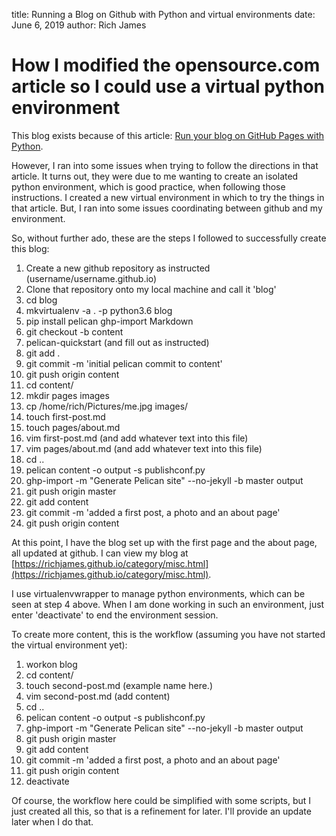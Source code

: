 title: Running a Blog on Github with Python and virtual environments
date: June 6, 2019
author: Rich James

# How I modified the opensource.com article so I could use a virtual python environment

This blog exists because of this article:  [Run your blog on GitHub Pages with Python](https://opensource.com/article/19/5/run-your-blog-github-pages-python?utm_medium=Email&utm_campaign=weekly&sc_cid=701f20000012r6qAAA).

However, I ran into some issues when trying to follow the directions in that article.  It turns out, they were due to me wanting to create an isolated python environment, which is good practice, when following those instructions.  I created a new virtual environment in which to try the things in that article.  But, I ran into some issues coordinating between github and my environment.

So, without further ado, these are the steps I followed to successfully create this blog:

1. Create a new github repository as instructed (username/username.github.io)
2. Clone that repository onto my local machine and call it 'blog'
3. cd blog
4. mkvirtualenv -a . -p python3.6 blog
5. pip install pelican ghp-import Markdown
6. git checkout -b content
7. pelican-quickstart (and fill out as instructed)
8. git add .
9. git commit -m 'initial pelican commit to content'
10. git push origin content
11. cd content/
12. mkdir pages images
13. cp /home/rich/Pictures/me.jpg images/
14. touch first-post.md
15. touch pages/about.md
16. vim first-post.md (and add whatever text into this file)
17. vim pages/about.md (and add whatever text into this file)
18. cd ..
19. pelican content -o output -s publishconf.py
20. ghp-import -m "Generate Pelican site" --no-jekyll -b master output
21. git push origin master
22. git add content
23. git commit -m 'added a first post, a photo and an about page'
24. git push origin content

At this point, I have the blog set up with the first page and the about page, all updated at github. I can view my blog at [https://richjames.github.io/category/misc.html](https://richjames.github.io/category/misc.html).

I use virtualenvwrapper to manage python environments, which can be seen at step 4 above.  When I am done working in such an environment, just enter 'deactivate' to end the environment session.

To create more content, this is the workflow (assuming you have not started the virtual environment yet):
1. workon blog
2. cd content/
3. touch second-post.md  (example name here.)
3. vim second-post.md (add content)
5. cd ..
6. pelican content -o output -s publishconf.py
7. ghp-import -m "Generate Pelican site" --no-jekyll -b master output
8. git push origin master
9. git add content
10. git commit -m 'added a first post, a photo and an about page'
11. git push origin content
12. deactivate

Of course, the workflow here could be simplified with some scripts, but I just created all this, so that is a refinement for later. I'll provide an update later when I do that.
